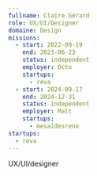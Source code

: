 ```yaml
---
fullname: Claire Gérard
role: UX/UI/Designer
domaine: Design
missions:
  - start: 2022-09-19
    end: 2023-06-23
    status: independent
    employer: Octo
    startups:
      - reva
  - start: 2024-09-17
    end: 2024-12-31
    status: independent
    employer: Malt
    startups:
      - mesaidesreno
startups:
  - reva
---
```

UX/UI/designer
